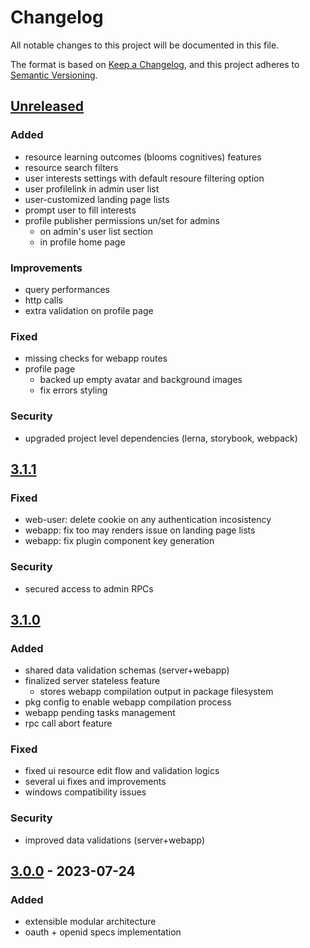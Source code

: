 # Changelog

All notable changes to this project will be documented in this file.

The format is based on [Keep a Changelog](https://keepachangelog.com/en/1.0.0/), and this project adheres to [Semantic Versioning](https://semver.org/spec/v2.0.0.html).

## [Unreleased]

### Added

- resource learning outcomes (blooms cognitives) features
- resource search filters
- user interests settings with default resoure filtering option
- user profilelink in admin user list
- user-customized landing page lists
- prompt user to fill interests
- profile publisher permissions un/set for admins
  - on admin's user list section
  - in profile home page

### Improvements

- query performances
- http calls
- extra validation on profile page

### Fixed

- missing checks for webapp routes
- profile page
  - backed up empty avatar and background images
  - fix errors styling

### Security

- upgraded project level dependencies (lerna, storybook, webpack)

## [3.1.1]

### Fixed

- web-user: delete cookie on any authentication incosistency
- webapp: fix too may renders issue on landing page lists
- webapp: fix plugin component key generation

### Security

- secured access to admin RPCs

## [3.1.0]

### Added

- shared data validation schemas (server+webapp)
- finalized server stateless feature
  - stores webapp compilation output in package filesystem
- pkg config to enable webapp compilation process
- webapp pending tasks management
- rpc call abort feature

### Fixed

- fixed ui resource edit flow and validation logics
- several ui fixes and improvements
- windows compatibility issues

### Security

- improved data validations (server+webapp)

## [3.0.0] - 2023-07-24

### Added

- extensible modular architecture
- oauth + openid specs implementation

[unreleased]: https://github.com/moodle/moodlenet/compare/v3.1.1...HEAD
[3.1.1]: https://github.com/moodle/moodlenet/releases/tag/v3.1.1
[3.1.0]: https://github.com/moodle/moodlenet/releases/tag/v3.1.0
[3.0.0]: https://github.com/moodle/moodlenet/releases/tag/v3.0.0
